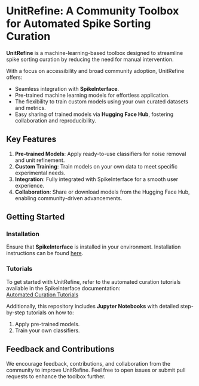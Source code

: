 # UnitRefine: A Community Toolbox for Automated Spike Sorting Curation  

**UnitRefine** is a machine-learning-based toolbox designed to streamline spike sorting curation by reducing the need for manual intervention.  

With a focus on accessibility and broad community adoption, UnitRefine offers:  
- Seamless integration with **SpikeInterface**.  
- Pre-trained machine learning models for effortless application.  
- The flexibility to train custom models using your own curated datasets and metrics.  
- Easy sharing of trained models via **Hugging Face Hub**, fostering collaboration and reproducibility.  

## Key Features  
1. **Pre-trained Models**: Apply ready-to-use classifiers for noise removal and unit refinement.  
2. **Custom Training**: Train models on your own data to meet specific experimental needs.  
3. **Integration**: Fully integrated with SpikeInterface for a smooth user experience.  
4. **Collaboration**: Share or download models from the Hugging Face Hub, enabling community-driven advancements.  

## Getting Started  
### Installation  
Ensure that **SpikeInterface** is installed in your environment. Installation instructions can be found [here](https://spikeinterface.readthedocs.io/en/latest/get_started/installation.html).  

### Tutorials  
To get started with UnitRefine, refer to the automated curation tutorials available in the SpikeInterface documentation:  
[Automated Curation Tutorials](https://spikeinterface.readthedocs.io/en/latest/tutorials_custom_index.html#automated-curation-tutorials)  

Additionally, this repository includes **Jupyter Notebooks** with detailed step-by-step tutorials on how to:  
1. Apply pre-trained models.  
2. Train your own classifiers.   

## Feedback and Contributions  
We encourage feedback, contributions, and collaboration from the community to improve UnitRefine. Feel free to open issues or submit pull requests to enhance the toolbox further.  


